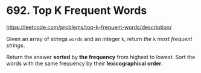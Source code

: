 # 692. Top K Frequent Words

https://leetcode.com/problems/top-k-frequent-words/description/

Given an array of strings `words` and an integer `k`, return *the* `k` *most frequent strings*.

Return the answer **sorted** by **the frequency** from highest to lowest. Sort the words with the same frequency by their **lexicographical order**.
